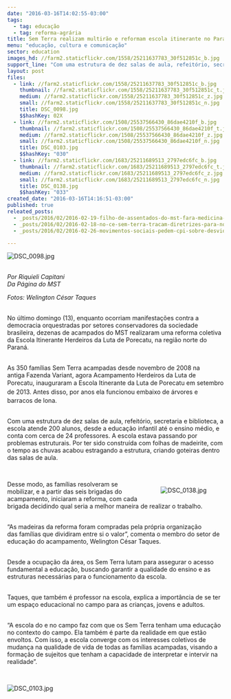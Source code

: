 ```yaml
---
date: "2016-03-16T14:02:55-03:00"
tags:
  - tag: educação
  - tag: reforma-agrária
title: Sem Terra realizam multirão e reformam escola itinerante no Paraná
menu: "educação, cultura e comunicação"
sector: education
images_hd: //farm2.staticflickr.com/1558/25211637783_30f512851c_b.jpg
support_line: "Com uma estrutura de dez salas de aula, refeitório, secretaria e biblioteca, a escola atende 200 alunos, desde a educação infantil até o ensino médio, e conta com cerca de 24 professores."
layout: post
files:
  - link: //farm2.staticflickr.com/1558/25211637783_30f512851c_b.jpg
    thumbnail: //farm2.staticflickr.com/1558/25211637783_30f512851c_t.jpg
    medium: //farm2.staticflickr.com/1558/25211637783_30f512851c_z.jpg
    small: //farm2.staticflickr.com/1558/25211637783_30f512851c_n.jpg
    title: DSC_0098.jpg
    $$hashKey: 02X
  - link: //farm2.staticflickr.com/1508/25537566430_86dae4210f_b.jpg
    thumbnail: //farm2.staticflickr.com/1508/25537566430_86dae4210f_t.jpg
    medium: //farm2.staticflickr.com/1508/25537566430_86dae4210f_z.jpg
    small: //farm2.staticflickr.com/1508/25537566430_86dae4210f_n.jpg
    title: DSC_0103.jpg
    $$hashKey: "030"
  - link: //farm2.staticflickr.com/1683/25211689513_2797edc6fc_b.jpg
    thumbnail: //farm2.staticflickr.com/1683/25211689513_2797edc6fc_t.jpg
    medium: //farm2.staticflickr.com/1683/25211689513_2797edc6fc_z.jpg
    small: //farm2.staticflickr.com/1683/25211689513_2797edc6fc_n.jpg
    title: DSC_0138.jpg
    $$hashKey: "033"
created_date: "2016-03-16T14:16:51-03:00"
published: true
releated_posts:
  - _posts/2016/02/2016-02-19-filho-de-assentados-do-mst-fara-medicina-em-universidade-criada-no-governo-dilma.md
  - _posts/2016/02/2016-02-18-no-ce-sem-terra-tracam-diretrizes-para-novas-escolas-conquistadas-nas-areas-de-assentamentos.md
  - _posts/2016/02/2016-02-26-movimentos-sociais-pedem-cpi-sobre-desvio-na-merenda-escolar-em-sao-paulo.md

---
```

<p><img alt="DSC_0098.jpg" src="//farm2.staticflickr.com/1558/25211637783_30f512851c_b.jpg" /></p>

<p><br />
<em>Por Riquieli Capitani<br />
Da P&aacute;gina do MST</em></p>

<p><em>Fotos: Welington C&eacute;sar Taques</em></p>

<p><br />
No&nbsp;&uacute;ltimo&nbsp;domingo&nbsp;(13),&nbsp;enquanto ocorriam manifesta&ccedil;&otilde;es contra a democracia orquestradas por setores conservadores da sociedade brasileira, dezenas de acampados&nbsp;do MST&nbsp;realizaram uma reforma coletiva da Escola Itinerante Herdeiros da Luta de Porecatu, na regi&atilde;o norte do Paran&aacute;.</p>

<p><br />
As&nbsp;350&nbsp;fam&iacute;lias&nbsp;Sem Terra acampadas desde novembro de 2008 na antiga&nbsp;Fazenda&nbsp;Variant,&nbsp;agora Acampamento Herdeiros da Luta de Porecatu,&nbsp;inauguraram a&nbsp;Escola Itinerante da Luta de Porecatu <span style="line-height: 20.8px;">em setembro de 2013</span>. Antes disso, por anos&nbsp;ela funcionou embaixo de &aacute;rvores e barracos de lona.</p>

<p><br />
Com uma estrutura de dez salas de aula, refeit&oacute;rio, secretaria e biblioteca, a escola atende&nbsp;200 alunos, desde a&nbsp;educa&ccedil;&atilde;o infantil at&eacute; o&nbsp;ensino m&eacute;dio,&nbsp;e conta&nbsp;com&nbsp;cerca de 24&nbsp;professores.&nbsp;A escola estava passando por problemas estruturais. Por ter sido constru&iacute;da com folhas de madeirite, com o tempo as chuvas acabou estragando a estrutura, criando goteiras dentro das salas de aula.</p>

<p>&nbsp;</p>

<figure class="image" style="float:right"><img alt="DSC_0138.jpg" src="//farm2.staticflickr.com/1683/25211689513_2797edc6fc_b.jpg" />
<figcaption></figcaption>
</figure>

<p>Desse modo, as fam&iacute;lias resolveram se mobilizar, e&nbsp;a partir das seis brigadas do acampamento,&nbsp;iniciaram a reforma, com cada brigada decidindo qual seria a melhor maneira de realizar o trabalho.</p>

<p><br />
&ldquo;As madeiras da reforma foram compradas pela pr&oacute;pria organiza&ccedil;&atilde;o das&nbsp;fam&iacute;lias que dividiram entre si o&nbsp;valor&rdquo;,&nbsp;comenta o&nbsp;membro do setor de educa&ccedil;&atilde;o do acampamento,&nbsp;Welington C&eacute;sar Taques.</p>

<p><br />
Desde a ocupa&ccedil;&atilde;o da &aacute;rea, os Sem Terra lutam para assegurar o acesso fundamental a educa&ccedil;&atilde;o, buscando garantir a qualidade do ensino e as estruturas necess&aacute;rias para o funcionamento da escola.</p>

<p><br />
Taques, que tamb&eacute;m &eacute; professor na escola, explica a import&acirc;ncia de se ter um espa&ccedil;o educacional no campo para as crian&ccedil;as, jovens e adultos.</p>

<p><br />
&ldquo;A escola do e no campo faz com que os Sem Terra tenham uma educa&ccedil;&atilde;o no contexto do campo. Ela tamb&eacute;m &eacute; parte da realidade em que est&atilde;o envoltos. Com isso, a escola converge com os interesses coletivos de mudan&ccedil;a na qualidade de vida de todas as fam&iacute;lias acampadas, visando a forma&ccedil;&atilde;o de sujeitos que tenham a capacidade de interpretar e intervir na realidade&rdquo;.</p>

<p>&nbsp;</p>

<p><img alt="DSC_0103.jpg" src="//farm2.staticflickr.com/1508/25537566430_86dae4210f_b.jpg" /></p>
